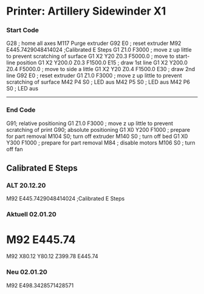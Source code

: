 # Printer: Artillery Sidewinder X1


### Start Code 

G28 ; home all axes
M117 Purge extruder
G92 E0 ; reset extruder
M92 E445.7429048414024 ;Calibrated E Steps
G1 Z1.0 F3000 ; move z up little to prevent scratching of surface
G1 X2 Y20 Z0.3 F5000.0 ; move to start-line position
G1 X2 Y200.0 Z0.3 F1500.0 E15 ; draw 1st line
G1 X2 Y200.0 Z0.4 F5000.0 ; move to side a little
G1 X2 Y20 Z0.4 F1500.0 E30 ; draw 2nd line
G92 E0 ; reset extruder
G1 Z1.0 F3000 ; move z up little to prevent scratching of surface
M42 P4 S0 ; LED aus
M42 P5 S0 ; LED aus
M42 P6 S0 ; LED aus

---

### End Code

G91; relative positioning
G1 Z1.0 F3000 ; move z up little to prevent scratching of print
G90; absolute positioning
G1 X0 Y200 F1000 ; prepare for part removal
M104 S0; turn off extruder
M140 S0 ; turn off bed
G1 X0 Y300 F1000 ; prepare for part removal
M84 ; disable motors
M106 S0 ; turn off fan


## Calibrated E Steps 
### ALT 20.12.20
M92 E445.7429048414024 ;Calibrated E Steps 

### Aktuell 02.01.20

M92 E445.74 
=
M92 X80.12 Y80.12 Z399.78 E445.74

### Neu 02.01.20

M92 E498.3428571428571 
